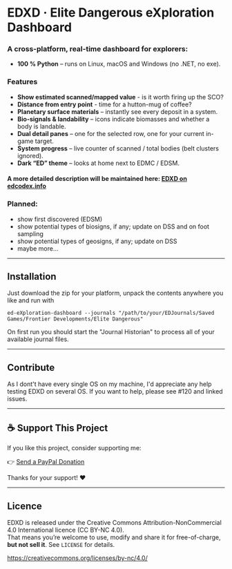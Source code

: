 # EDXD · Elite Dangerous eXploration Dashboard

### A cross-platform, real-time dashboard for explorers:
* **100 % Python** – runs on Linux, macOS and Windows (no .NET, no exe).

### Features
* **Show estimated scanned/mapped value** - is it worth firing up the SCO?
* **Distance from entry point** - time for a hutton-mug of coffee?
* **Planetary surface materials** – instantly see every deposit in a system.
* **Bio-signals & landability** – icons indicate biomasses and whether a body is landable.
* **Dual detail panes** – one for the selected row, one for your current in-game target.
* **System progress** – live counter of scanned / total bodies (belt clusters ignored).
* **Dark “ED” theme** – looks at home next to EDMC / EDSM.

#### A more detailed description will be maintained here: [EDXD on edcodex.info](https://edcodex.info/?m=tools&entry=608)

### Planned:
* show first discovered (EDSM)
* show potential types of biosigns, if any; update on DSS and on foot sampling
* show potential types of geosigns, if any; update on DSS
* maybe more...

---

## Installation

Just download the zip for your platform, unpack the contents anywhere you like and run with 

`
ed-eXploration-dashboard --journals "/path/to/your/EDJournals/Saved Games/Frontier Developments/Elite Dangerous"
`

On first run you should start the "Journal Historian" to process all of your available journal files.

---

## Contribute

As I dont't have every single OS on my machine, I'd appreciate any help testing EDXD on several OS. 
If you want to help, please see #120 and linked issues. 

---

## ☕ Support This Project

If you like this project, consider supporting me:

👉 [Send a PayPal Donation](https://www.paypal.com/donate/?hosted_button_id=B684XS4ENR4YL)

Thanks for your support! ❤️

---

## Licence
EDXD is released under the Creative Commons Attribution-NonCommercial 4.0
International licence (CC BY-NC 4.0).  
That means you’re welcome to use, modify and share it for free-of-charge,
**but not sell it**.  See `LICENSE` for details.

https://creativecommons.org/licenses/by-nc/4.0/




